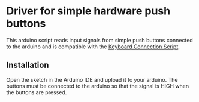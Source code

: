 
# Driver for simple hardware push buttons

This arduino script reads input signals from simple push buttons connected to the arduino and is compatible with the [Keyboard Connection Script](https://github.com/accessible-virtual-keyboard/inputdrivers/tree/master/arduino/arduino_keyboard_connection).

## Installation

Open the sketch in the Arduino IDE and upload it to your arduino. The buttons must be connected to the arduino so that the signal is HIGH when the buttons are pressed.
